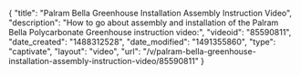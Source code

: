 {
    "title": "Palram Bella Greenhouse Installation Assembly Instruction Video",
    "description": "How to go about assembly and installation of the Palram Bella Polycarbonate Greenhouse instruction video:",
    "videoid": "85590811",
    "date_created": "1488312528",
    "date_modified": "1491355860",
    "type": "captivate",
    "layout": "video",
    "url": "\/v\/palram-bella-greenhouse-installation-assembly-instruction-video\/85590811"
}